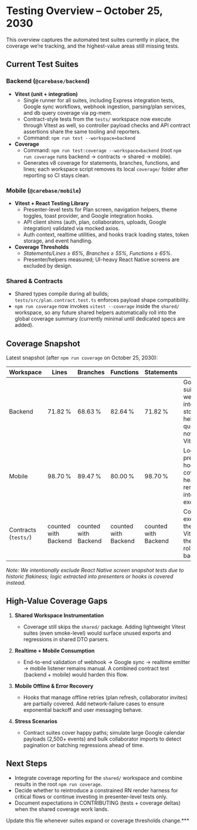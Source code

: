 # Testing Overview – October 25, 2030

This overview captures the automated test suites currently in place, the coverage we’re tracking, and the highest-value areas still missing tests.

## Current Test Suites

### Backend (`@carebase/backend`)
- **Vitest (unit + integration)**  
  - Single runner for all suites, including Express integration tests, Google sync workflows, webhook ingestion, parsing/plan services, and db query coverage via pg-mem.  
  - Contract-style tests from the `tests/` workspace now execute through Vitest as well, so controller payload checks and API contract assertions share the same tooling and reporters.  
  - Command: `npm run test --workspace=backend`
- **Coverage**  
  - Command: `npm run test:coverage --workspace=backend` (root `npm run coverage` runs backend → contracts → shared → mobile).  
  - Generates v8 coverage for statements, branches, functions, and lines; each workspace script removes its local `coverage/` folder after reporting so CI stays clean.

### Mobile (`@carebase/mobile`)
- **Vitest + React Testing Library**  
  - Presenter-level tests for Plan screen, navigation helpers, theme toggles, toast provider, and Google integration hooks.  
  - API client shims (auth, plan, collaborators, uploads, Google integration) validated via mocked axios.  
  - Auth context, realtime utilities, and hooks track loading states, token storage, and event handling.
- **Coverage Thresholds**  
  - _Statements/Lines ≥ 65%, Branches ≥ 55%, Functions ≥ 65%_.  
  - Presenter/helpers measured; UI-heavy React Native screens are excluded by design.

### Shared & Contracts
- Shared types compile during all builds; `tests/src/plan.contract.test.ts` enforces payload shape compatibility.
- `npm run coverage` now invokes `vitest --coverage` inside the `shared/` workspace, so any future shared helpers automatically roll into the global coverage summary (currently minimal until dedicated specs are added).

## Coverage Snapshot

Latest snapshot (after `npm run coverage` on October 25, 2030):

| Workspace | Lines | Branches | Functions | Statements | Notes |
|-----------|-------|----------|-----------|------------|-------|
| Backend   | 71.82 % | 68.63 % | 82.64 % | 71.82 % | Google sync suites, webhook integrations, storage/metrics helpers, and db query branches now run under Vitest. |
| Mobile    | 98.70 % | 89.47 % | 80.00 % | 98.70 % | Logic layers, presenters, and hooks are fully covered; UI-heavy screens remain intentionally excluded. |
| Contracts (`tests/`) | counted with Backend | counted with Backend | counted with Backend | counted with Backend | Contract suites execute inside the backend Vitest run, so their coverage rolls into backend totals. |

_Note: We intentionally exclude React Native screen snapshot tests due to historic flakiness; logic extracted into presenters or hooks is covered instead._

## High-Value Coverage Gaps

1. **Shared Workspace Instrumentation**
   - Coverage still skips the `shared/` package. Adding lightweight Vitest suites (even smoke-level) would surface unused exports and regressions in shared DTO parsers.

2. **Realtime + Mobile Consumption**
   - End-to-end validation of webhook → Google sync → realtime emitter → mobile listener remains manual. A combined contract test (backend + mobile) would harden this flow.

3. **Mobile Offline & Error Recovery**
   - Hooks that manage offline retries (plan refresh, collaborator invites) are partially covered. Add network-failure cases to ensure exponential backoff and user messaging behave.

4. **Stress Scenarios**
   - Contract suites cover happy paths; simulate large Google calendar payloads (2,500+ events) and bulk collaborator imports to detect pagination or batching regressions ahead of time.

## Next Steps

- Integrate coverage reporting for the `shared/` workspace and combine results in the root `npm run coverage`.
- Decide whether to reintroduce a constrained RN render harness for critical flows or continue investing in presenter-level tests only.
- Document expectations in CONTRIBUTING (tests + coverage deltas) when the shared coverage work lands.

Update this file whenever suites expand or coverage thresholds change.***
